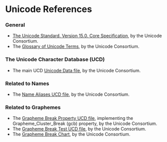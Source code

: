 # Unicode References

### General

* [The Unicode Standard. Version 15.0. Core Specification](https://www.unicode.org/versions/Unicode15.0.0/UnicodeStandard-15.0.pdf), by the Unicode Consortium.
* The [Glossary of Unicode Terms](https://unicode.org/glossary/), by the Unicode Consortium.

### The Unicode Character Database (UCD)

* The main UCD [Unicode Data file](https://www.unicode.org/Public/UCD/latest/ucd/UnicodeData.txt), by the Unicode Consortium.

### Related to Names
  
* The [Name Aliases UCD file](http://www.unicode.org/Public/12.1.0/ucd/NameAliases.txt), by the Unicode Consortium.

### Related to Graphemes

* The [Grapheme Break Property UCD file](https://www.unicode.org/Public/UCD/latest/ucd/auxiliary/GraphemeBreakTest.txt), implementing the Grapheme_Cluster_Break (gcb) property, by the Unicode Consortium.
* The [Grapheme Break Test UCD file](https://www.unicode.org/Public/UCD/latest/ucd/auxiliary/GraphemeBreakTest.txt), by the Unicode Consortium.
* The [Grapheme Break Chart](http://www.unicode.org/Public/UNIDATA/auxiliary/GraphemeBreakTest.html), by the Unicode Consortium.

